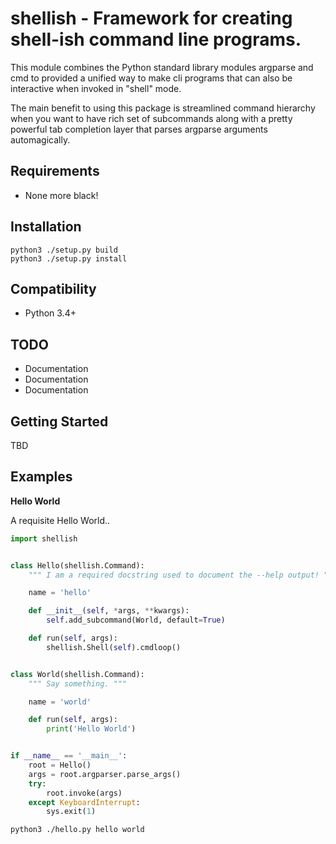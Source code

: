 shellish - Framework for creating shell-ish command line programs.
===========

This module combines the Python standard library modules argparse and cmd
to provided a unified way to make cli programs that can also be interactive
when invoked in "shell" mode.

The main benefit to using this package is streamlined command hierarchy when
you want to have rich set of subcommands along with a pretty powerful tab
completion layer that parses argparse arguments automagically.

Requirements
--------

* None more black!


Installation
--------

    python3 ./setup.py build
    python3 ./setup.py install


Compatibility
--------

* Python 3.4+


TODO
--------

* Documentation
* Documentation
* Documentation


Getting Started
--------

TBD


Examples
--------

**Hello World**

A requisite Hello World..

```python
import shellish


class Hello(shellish.Command):
    """ I am a required docstring used to document the --help output! """

    name = 'hello'

    def __init__(self, *args, **kwargs):
        self.add_subcommand(World, default=True)

    def run(self, args):
        shellish.Shell(self).cmdloop()


class World(shellish.Command):
    """ Say something. """

    name = 'world'

    def run(self, args):
        print('Hello World')


if __name__ == '__main__':
    root = Hello()
    args = root.argparser.parse_args()
    try:
        root.invoke(args)
    except KeyboardInterrupt:
        sys.exit(1)
```

```bash
python3 ./hello.py hello world
```
